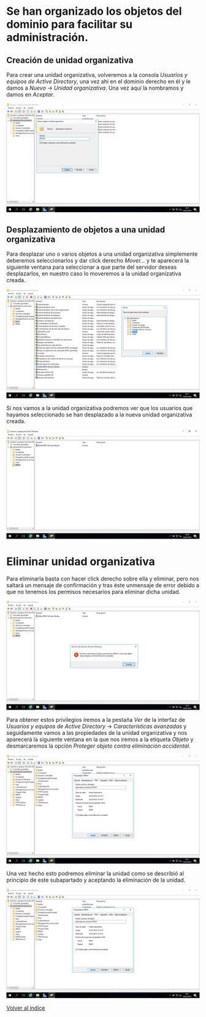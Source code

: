 # Se han organizado los objetos del dominio para facilitar su administración.
## Creación de unidad organizativa

Para crear una unidad organizativa, volveremos a la consola *Usuarios y equipos de Active Directory*, una vez ahí en el dominio derecho en él y le damos a *Nuevo* -> *Unidad organizativa*. Una vez aquí la nombramos y damos en *Aceptar*.

![alt text](https://github.com/raframmed/administracion_de_dominios/blob/master/assets/images/f/unidad_organizativa.png "Creando unidad organizativa")

## Desplazamiento de objetos a una unidad organizativa

Para desplazar uno o varios objetos a una unidad organizativa simplemente deberemos seleccionarlos y dar click derecho *Mover...* y te aparecerá la siguiente ventana para seleccionar a que parte del servidor deseas desplazarlos, en nuestro caso lo moveremos a la unidad organizativa creada.

![alt text](https://github.com/raframmed/administracion_de_dominios/blob/master/assets/images/f/unidad_organizativa2.png "Desplazando unidad organizativa")

Si nos vamos a la unidad organizativa podremos ver que los usuarios que hayamos seleccionado se han desplazado a la nueva unidad organizativa creada.

![alt text](https://github.com/raframmed/administracion_de_dominios/blob/master/assets/images/f/unidad_organizativa3.png "Creando unidad organizativa")

# Eliminar unidad organizativa

Para eliminarla basta con hacer click derecho sobre ella y eliminar, pero nos saltará un mensaje de confirmación y tras éste unmensaje de error debido a que no tenemos los permisos necesarios para eliminar dicha unidad.

![alt text](https://github.com/raframmed/administracion_de_dominios/blob/master/assets/images/f/unidad_organizativa4.png "Eliminando unidad organizativa")

Para obtener estos privilegios iremos a la pestaña *Ver* de la interfaz de *Usuarios y equipos de Active Directory* -> *Características avanzadas* y seguidamente vamos a las propiedades de la unidad organizativa y nos aparecerá la siguiente ventana en la que nos iremos a la etiqueta *Objeto* y desmarcaremos la opción *Proteger objeto contra eliminación accidental*.

![alt text](https://github.com/raframmed/administracion_de_dominios/blob/master/assets/images/f/unidad_organizativa5.png "Eliminando unidad organizativa")

Una vez hecho esto podremos eliminar la unidad como se describió al principio de este subapartado y aceptando la eliminación de la unidad.

![alt text](https://github.com/raframmed/administracion_de_dominios/blob/master/assets/images/f/unidad_organizativa5.png "Eliminando unidad organizativa")


[Volver al índice](https://github.com/raframmed/administracion_de_dominios)
